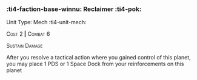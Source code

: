 ### :ti4-faction-base-winnu: **Reclaimer** :ti4-pok:

Unit Type: Mech :ti4-unit-mech:

<span style="font-variant:small-caps;">Cost 2</span> __|__ <span style="font-variant:small-caps;">Combat 6</span>

<span style="font-variant:small-caps;">Sustain Damage</span>

After you resolve a tactical action where you gained control of this planet, you may place 1 PDS or 1 Space Dock from your reinforcements on this planet
